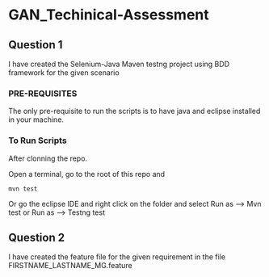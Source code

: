 # GAN_Techinical-Assessment

## Question 1 ##

I have created the Selenium-Java Maven testng project using BDD framework for the given scenario

### PRE-REQUISITES ###

The only pre-requisite to run the scripts is to have java and eclipse installed in your machine.

### To Run Scripts ###

After clonning the repo.

Open a terminal, go to the root of this repo and

```
mvn test

```
Or go the eclipse IDE and right click on the folder and select Run as --> Mvn test or Run as --> Testng test

## Question 2 ##

I have created the feature file for the given requirement in the file FIRSTNAME_LASTNAME_MG.feature
